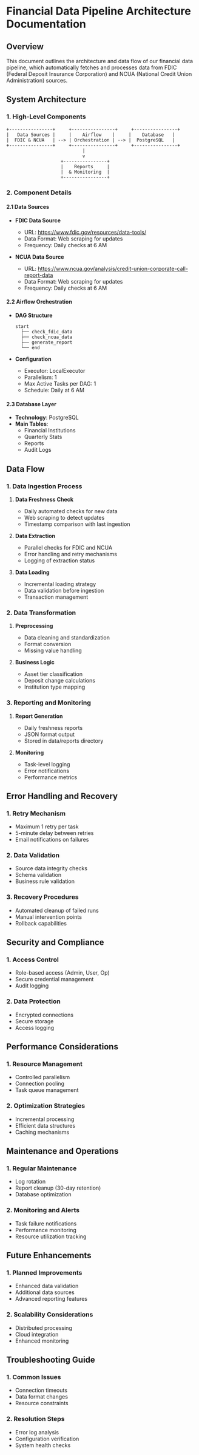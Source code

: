 # Financial Data Pipeline Architecture Documentation

## Overview
This document outlines the architecture and data flow of our financial data pipeline, which automatically fetches and processes data from FDIC (Federal Deposit Insurance Corporation) and NCUA (National Credit Union Administration) sources.

## System Architecture

### 1. High-Level Components
```
+----------------+     +----------------+     +----------------+
|   Data Sources |     |    Airflow    |     |    Database   |
|  FDIC & NCUA   | --> | Orchestration | --> |  PostgreSQL   |
+----------------+     +----------------+     +----------------+
                            |
                            v
                    +----------------+
                    |    Reports     |
                    |  & Monitoring  |
                    +----------------+
```

### 2. Component Details

#### 2.1 Data Sources
- **FDIC Data Source**
  - URL: https://www.fdic.gov/resources/data-tools/
  - Data Format: Web scraping for updates
  - Frequency: Daily checks at 6 AM

- **NCUA Data Source**
  - URL: https://www.ncua.gov/analysis/credit-union-corporate-call-report-data
  - Data Format: Web scraping for updates
  - Frequency: Daily checks at 6 AM

#### 2.2 Airflow Orchestration
- **DAG Structure**
  ```
  start
    ├── check_fdic_data
    ├── check_ncua_data
    ├── generate_report
    └── end
  ```

- **Configuration**
  - Executor: LocalExecutor
  - Parallelism: 1
  - Max Active Tasks per DAG: 1
  - Schedule: Daily at 6 AM

#### 2.3 Database Layer
- **Technology**: PostgreSQL
- **Main Tables**:
  - Financial Institutions
  - Quarterly Stats
  - Reports
  - Audit Logs

## Data Flow

### 1. Data Ingestion Process
1. **Data Freshness Check**
   - Daily automated checks for new data
   - Web scraping to detect updates
   - Timestamp comparison with last ingestion

2. **Data Extraction**
   - Parallel checks for FDIC and NCUA
   - Error handling and retry mechanisms
   - Logging of extraction status

3. **Data Loading**
   - Incremental loading strategy
   - Data validation before ingestion
   - Transaction management

### 2. Data Transformation
1. **Preprocessing**
   - Data cleaning and standardization
   - Format conversion
   - Missing value handling

2. **Business Logic**
   - Asset tier classification
   - Deposit change calculations
   - Institution type mapping

### 3. Reporting and Monitoring
1. **Report Generation**
   - Daily freshness reports
   - JSON format output
   - Stored in data/reports directory

2. **Monitoring**
   - Task-level logging
   - Error notifications
   - Performance metrics

## Error Handling and Recovery

### 1. Retry Mechanism
- Maximum 1 retry per task
- 5-minute delay between retries
- Email notifications on failures

### 2. Data Validation
- Source data integrity checks
- Schema validation
- Business rule validation

### 3. Recovery Procedures
- Automated cleanup of failed runs
- Manual intervention points
- Rollback capabilities

## Security and Compliance

### 1. Access Control
- Role-based access (Admin, User, Op)
- Secure credential management
- Audit logging

### 2. Data Protection
- Encrypted connections
- Secure storage
- Access logging

## Performance Considerations

### 1. Resource Management
- Controlled parallelism
- Connection pooling
- Task queue management

### 2. Optimization Strategies
- Incremental processing
- Efficient data structures
- Caching mechanisms

## Maintenance and Operations

### 1. Regular Maintenance
- Log rotation
- Report cleanup (30-day retention)
- Database optimization

### 2. Monitoring and Alerts
- Task failure notifications
- Performance monitoring
- Resource utilization tracking

## Future Enhancements

### 1. Planned Improvements
- Enhanced data validation
- Additional data sources
- Advanced reporting features

### 2. Scalability Considerations
- Distributed processing
- Cloud integration
- Enhanced monitoring

## Troubleshooting Guide

### 1. Common Issues
- Connection timeouts
- Data format changes
- Resource constraints

### 2. Resolution Steps
- Error log analysis
- Configuration verification
- System health checks 